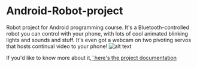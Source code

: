 Android-Robot-project
=====================

Robot project for Android programming course. It's a Bluetooth-controlled robot you can control with your phone, with lots of cool animated blinking lights and sounds and stuff. It's even got a webcam on two pivoting servos that hosts continual video to your phone!
![alt text](http://i.imgur.com/Y7h5XNU.png "Robot")

If you'd like to know more about it,[¨here's the project documentation](http://student.labranet.jamk.fi/~G8049/doc.pdf)
